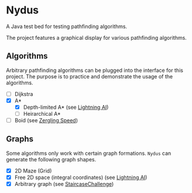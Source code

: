 # Nydus
A Java test bed for testing pathfinding algorithms.

The project features a graphical display for various pathfinding algorithms.

## Algorithms
Arbitrary pathfinding algorithms can be plugged into the interface for this project. The purpose is to practice and demonstrate the usage of the algorithms. 
- [ ] Dijkstra 
- [x] A*
  - [x] Depth-limited A* (see [Lightning AI](https://github.com/Shadowen/Lightning-AI))
  - [ ] Heirarchical A*
- [ ] Boid (see [Zergling Speed](https://github.com/Shadowen/ZerglingSpeed))

## Graphs
Some algorithms only work with certain graph formations. `Nydus` can generate the following graph shapes.
- [x] 2D Maze (Grid)
- [x] Free 2D space (integral coordinates) (see [Lightning AI](https://github.com/Shadowen/Lightning-AI))
- [x] Arbitrary graph (see [StaircaseChallenge](https://github.com/Shadowen/StaircaseChallenge))
